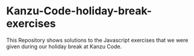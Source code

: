 # Kanzu-Code-holiday-break-exercises
This Repository shows solutions to the Javascript exercises that we were given during our holiday break at Kanzu Code.
